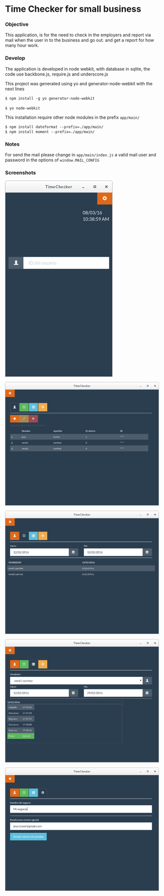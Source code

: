 # Time Checker for small business

### Objective

This application, is for the need to check in the employers and report via mail when the user in to the business and go out. and get a report for how many hour work.


### Develop

The application is developed in node webkit, with database in sqlite, the code use backbone.js, require.js and underscore.js

This project was generated using yo and generator-node-webkit with the next lines

```
$ npm install -g yo generator-node-webkit

$ yo node-webkit

```

This installation require other node modules in the prefix ```app/main/```

```
$ npm install dateformat --prefix=./app/main/
$ npm install moment --prefix=./app/main/
```


### Notes

For send the mail please change in ```app/main/index.js``` a valid mail user and password in the options of ```window.MAIL_CONFIG```


### Screenshots

![alt tag](https://raw.githubusercontent.com/joystor/TimeChecker/master/screen/Screenshot%20from%202016-03-08%2010-39-00.png)

![alt tag](https://raw.githubusercontent.com/joystor/TimeChecker/master/screen/Screenshot%20from%202016-03-08%2010-39-42.png)

![alt tag](https://raw.githubusercontent.com/joystor/TimeChecker/master/screen/Screenshot%20from%202016-03-08%2010-39-55.png)

![alt tag](https://raw.githubusercontent.com/joystor/TimeChecker/master/screen/Screenshot%20from%202016-03-08%2010-40-17.png)

![alt tag](https://raw.githubusercontent.com/joystor/TimeChecker/master/screen/Screenshot%20from%202016-03-08%2010-40-36.png)
